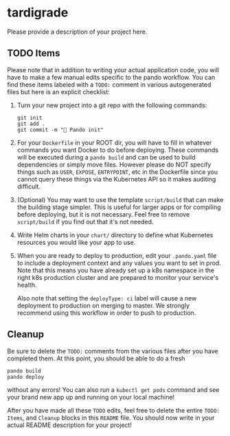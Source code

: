 # tardigrade

Please provide a description of your project here.

## TODO Items
Please note that in addition to writing your actual application code, you will have to make a few manual edits specific to the pando workflow.
You can find these items labeled with a `TODO:` comment in various autogenerated files but here is an explicit checklist:

1. Turn your new project into a git repo with the following commands:
   ```
   git init
   git add .
   git commit -m "🌳 Pando init"
   ```
2. For your `Dockerfile` in your ROOT dir, you will have to fill in whatever commands you want Docker to do before deploying.
   These commands will be executed during a `pando build` and can be used to build dependencies or simply move files. However please do NOT specify things 
   such as `USER`, `EXPOSE`, `ENTRYPOINT`, etc in the Dockerfile since you cannot query these things via the Kubernetes API so it makes auditing difficult.
3. (Optional) You may want to use the template `script/build` that can make the building stage simpler. This is useful for larger apps or for compiling
   before deploying, but it is not necessary. Feel free to remove `script/build` if you find out that it's not needed.
4. Write Helm charts in your `chart/` directory to define what Kubernetes resources you would like your app to use.
5. When you are ready to deploy to production, edit your `.pando.yaml` file to include a deployment context and any values you want to set in prod.
   Note that this means you have already set up a k8s namespace in the right k8s production cluster and are prepared to monitor your service's health.

   Also note that setting the `deployType: ci` label will cause a new deployment to production on merging to master. We strongly recommend using this workflow in order to push to production.

## Cleanup
Be sure to delete the `TODO:` comments from the various files after you have completed them. At this point, you should be able to do a fresh
```
pando build
pando deploy
```
without any errors! You can also run a `kubectl get pods` command and see your brand new app up and running on your local machine!

After you have made all these `TODO` edits, feel free to delete the entire `TODO: Items`, and `Cleanup` blocks in this `README` file. You should now
write in your actual README description for your project!

